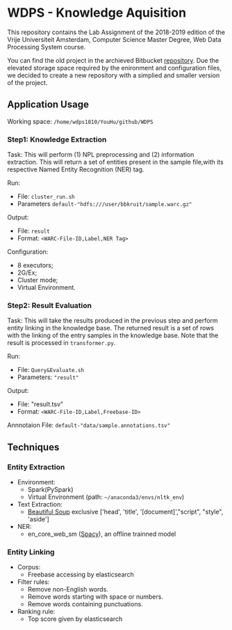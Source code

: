 # WDPS - Knowledge Aquisition

This repository contains the Lab Assignment of the 2018-2019 edition of the  Vrije Universiteit Amsterdam, Computer Science Master Degree, Web Data Processing System course.

You can find the old project in the archieved Bitbucket [repository](https://bitbucket.org/AzimAfroozeh/vuwebdata/). Due the elevated storage space required by the enironment and configuration files, we decided to create a new repository with a simplied and smaller version of the project.

## Application Usage

Working space: `/home/wdps1810/YouHu/github/WDPS`

### Step1: Knowledge Extraction

Task: This will perform (1) NPL preprocessing and (2) information extraction. This will return a set of entities present in the sample file,with its respective Named Entity Recognition (NER) tag.

Run:

- File: `cluster_run.sh`
- Parameters `default-"hdfs:///user/bbkruit/sample.warc.gz"`

Output:

- File: `result`
- Format: `<WARC-File-ID,Label,NER Tag>`

Configuration:

- 8 executors;
- 2G/Ex;
- Cluster mode;
- Virtual Environment.

### Step2: Result Evaluation

Task: This will take the results produced in the previous step and perform entity linking in the knowledge base. The returned result is a set of rows with the linking of the entry samples in the knowledge base. Note that the result is processed in `transformer.py`.

Run:

- File: `Query&Evaluate.sh`
- Parameters: `"result"`

Output:

- File: "result.tsv"
- Format: `<WARC-File-ID,Label,Freebase-ID>`

Annnotaion File: `default-"data/sample.annotations.tsv"`

## Techniques

### Entity Extraction

- Environment:
  - Spark(PySpark)
  - Virtual Environment (path: `~/anaconda3/envs/nltk_env`)
- Text Extraction: 
  - [Beautiful Soup](https://www.crummy.com/software/BeautifulSoup/bs4/doc/) exclusive ['head', 'title', '[document]',"script", "style", 'aside']
- NER:
  - en_core_web_sm ([Spacy](https://spacy.io/)), an offline trainned model

### Entity Linking

- Corpus:
  - Freebase accessing by elasticsearch
- Filter rules:
  - Remove non-English words.
  - Remove words starting with space or numbers.
  - Remove words containing punctuations.
- Ranking rule:
  - Top score given by elasticsearch